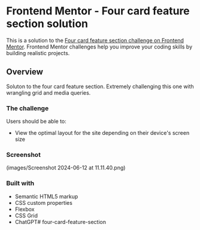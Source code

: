 # Frontend Mentor - Four card feature section solution

This is a solution to the [Four card feature section challenge on Frontend Mentor](https://www.frontendmentor.io/challenges/four-card-feature-section-weK1eFYK). Frontend Mentor challenges help you improve your coding skills by building realistic projects. 


## Overview

Soluton to the four card feature section. Extremely challenging this one with wrangling grid and media queries.

### The challenge

Users should be able to:

- View the optimal layout for the site depending on their device's screen size

### Screenshot

(images/Screenshot 2024-06-12 at 11.11.40.png)


### Built with

- Semantic HTML5 markup
- CSS custom properties
- Flexbox
- CSS Grid
- ChatGPT# four-card-feature-section
